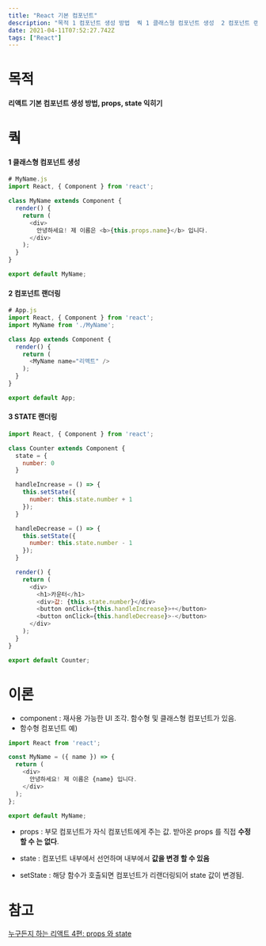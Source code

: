 ```yaml
---
title: "React 기본 컴포넌트"
description: "목적 1 컴포넌트 생성 방법  쿽 1 클래스형 컴포넌트 생성  2 컴포넌트 랜더링  3 STATE 랜더링  이론 component  재사용 가능한 UI 조각. 함수형 및 클래스형 컴포넌트가 있음. 함수형 컴포넌트 예  props  부모 컴포넌트가 자식 컴포넌트에게"
date: 2021-04-11T07:52:27.742Z
tags: ["React"]
---
```

# 목적
#### 리액트 기본 컴포넌트 생성 방법, props, state 익히기

# 쿽
#### 1 클래스형 컴포넌트 생성
```js
# MyName.js
import React, { Component } from 'react';

class MyName extends Component {
  render() {
    return (
      <div>
        안녕하세요! 제 이름은 <b>{this.props.name}</b> 입니다.
      </div>
    );
  }
}

export default MyName;
```
#### 2 컴포넌트 랜더링
```js
# App.js
import React, { Component } from 'react';
import MyName from './MyName';

class App extends Component {
  render() {
    return (
      <MyName name="리액트" />
    );
  }
}

export default App;
```
#### 3 STATE 랜더링
```js
import React, { Component } from 'react';

class Counter extends Component {
  state = {
    number: 0
  }

  handleIncrease = () => {
    this.setState({
      number: this.state.number + 1
    });
  }

  handleDecrease = () => {
    this.setState({
      number: this.state.number - 1
    });
  }

  render() {
    return (
      <div>
        <h1>카운터</h1>
        <div>값: {this.state.number}</div>
        <button onClick={this.handleIncrease}>+</button>
        <button onClick={this.handleDecrease}>-</button>
      </div>
    );
  }
}

export default Counter;
```

# 이론
- component : 재사용 가능한 UI 조각. 함수형 및 클래스형 컴포넌트가 있음.
- 함수형 컴포넌트 예) 
```js
import React from 'react';

const MyName = ({ name }) => {
  return (
    <div>
      안녕하세요! 제 이름은 {name} 입니다.
    </div>
  );
};

export default MyName;
```
- props : 부모 컴포넌트가 자식 컴포넌트에게 주는 값.  받아온 props 를 직접 **수정 할 수 는 없다**.

- state : 컴포넌트 내부에서 선언하며 내부에서 **값을 변경 할 수 있음**

- setState : 해당 함수가 호출되면 컴포넌트가 리랜더링되어 state 값이 변경됨.




# 참고
[누구든지 하는 리액트 4편: props 와 state](https://velopert.com/3629)
